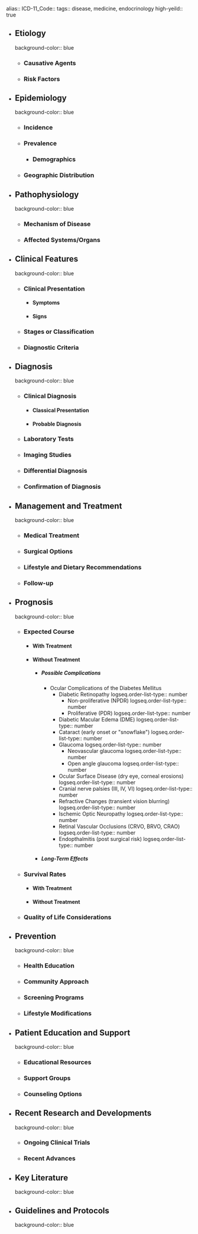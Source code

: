 alias::
ICD-11_Code::
tags:: disease, medicine, endocrinology
high-yeild:: true

- ## Etiology
  background-color:: blue
	- ### Causative Agents
	- ### Risk Factors
- ## Epidemiology
  background-color:: blue
	- ### Incidence
	- ### Prevalence
		- ### Demographics
	- ### Geographic Distribution
- ## Pathophysiology
  background-color:: blue
	- ### Mechanism of Disease
	- ### Affected Systems/Organs
- ## Clinical Features
  background-color:: blue
	- ### Clinical Presentation
		- #### Symptoms
		- #### Signs
	- ### Stages or Classification
	- ### Diagnostic Criteria
- ## Diagnosis
  background-color:: blue
	- ### Clinical Diagnosis
		- #### Classical Presentation
		- #### Probable Diagnosis
	- ### Laboratory Tests
	- ### Imaging Studies
	- ### Differential Diagnosis
	- ### Confirmation of Diagnosis
- ## Management and Treatment
  background-color:: blue
	- ### Medical Treatment
	- ### Surgical Options
	- ### Lifestyle and Dietary Recommendations
	- ### Follow-up
- ## Prognosis
  background-color:: blue
	- ### Expected Course
		- #### With Treatment
		- #### Without Treatment
			- ##### Possible Complications
				- Ocular Complications of the Diabetes Mellitus
					- Diabetic Retinopathy
					  logseq.order-list-type:: number
						- Non-proliferative (NPDR)
						  logseq.order-list-type:: number
						- Proliferative (PDR)
						  logseq.order-list-type:: number
					- Diabetic Macular Edema (DME)
					  logseq.order-list-type:: number
					- Cataract (early onset or "snowflake")
					  logseq.order-list-type:: number
					- Glaucoma
					  logseq.order-list-type:: number
						- Neovascular glaucoma
						  logseq.order-list-type:: number
						- Open angle glaucoma
						  logseq.order-list-type:: number
					- Ocular Surface Disease (dry eye, corneal erosions)
					  logseq.order-list-type:: number
					- Cranial nerve palsies (III, IV, VI)
					  logseq.order-list-type:: number
					- Refractive Changes (transient vision blurring)
					  logseq.order-list-type:: number
					- Ischemic Optic Neuropathy
					  logseq.order-list-type:: number
					- Retinal Vascular Occlusions (CRVO, BRVO, CRAO)
					  logseq.order-list-type:: number
					- Endopthalmitis (post surgical risk)
					  logseq.order-list-type:: number
			- ##### Long-Term Effects
	- ### Survival Rates
		- #### With Treatment
		- #### Without Treatment
	- ### Quality of Life Considerations
- ## Prevention
  background-color:: blue
	- ### Health Education
	- ### Community Approach
	- ### Screening Programs
	- ### Lifestyle Modifications
- ## Patient Education and Support
  background-color:: blue
	- ### Educational Resources
	- ### Support Groups
	- ### Counseling Options
- ## Recent Research and Developments
  background-color:: blue
	- ### Ongoing Clinical Trials
	- ### Recent Advances
- ## Key Literature
  background-color:: blue
- ## Guidelines and Protocols
  background-color:: blue